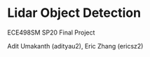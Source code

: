 # Lidar Object Detection

ECE498SM SP20 Final Project

Adit Umakanth (adityau2), Eric Zhang (ericsz2)
